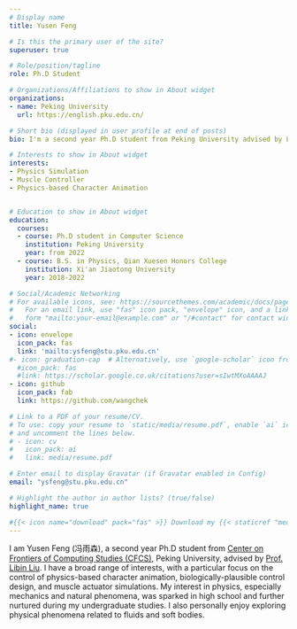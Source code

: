 ```yaml
---
# Display name
title: Yusen Feng

# Is this the primary user of the site?
superuser: true

# Role/position/tagline
role: Ph.D Student

# Organizations/Affiliations to show in About widget
organizations:
- name: Peking University
  url: https://english.pku.edu.cn/

# Short bio (displayed in user profile at end of posts)
bio: I'm a second year Ph.D student from Peking University advised by Libin Liu.

# Interests to show in About widget
interests:
- Physics Simulation
- Muscle Controller
- Physics-based Character Animation


# Education to show in About widget
education:
  courses:
  - course: Ph.D student in Computer Science
    institution: Peking University
    year: from 2022
  - course: B.S. in Physics, Qian Xuesen Honors College
    institution: Xi'an Jiaotong University
    year: 2018-2022

# Social/Academic Networking
# For available icons, see: https://sourcethemes.com/academic/docs/page-builder/#icons
#   For an email link, use "fas" icon pack, "envelope" icon, and a link in the
#   form "mailto:your-email@example.com" or "/#contact" for contact widget.
social:
- icon: envelope
  icon_pack: fas
  link: 'mailto:ysfeng@stu.pku.edu.cn'
#- icon: graduation-cap  # Alternatively, use `google-scholar` icon from `ai` icon pack
  #icon_pack: fas
  #link: https://scholar.google.co.uk/citations?user=sIwtMXoAAAAJ
- icon: github
  icon_pack: fab
  link: https://github.com/wangchek

# Link to a PDF of your resume/CV.
# To use: copy your resume to `static/media/resume.pdf`, enable `ai` icons in `params.toml`, 
# and uncomment the lines below.
# - icon: cv
#   icon_pack: ai
#   link: media/resume.pdf

# Enter email to display Gravatar (if Gravatar enabled in Config)
email: "ysfeng@stu.pku.edu.cn"

# Highlight the author in author lists? (true/false)
highlight_name: true

#{{< icon name="download" pack="fas" >}} Download my {{< staticref "media/demo_resume.pdf" "newtab" >}}resumé{{< /staticref >}}.
---
```


I am Yusen Feng (冯雨森), a second year Ph.D student from [Center on Frontiers of Computing Studies (CFCS)](http://cfcs.pku.edu.cn), Peking University, advised by [Prof. Libin Liu](http://libliu.info/). I have a broad range of interests, with a particular focus on the control of physics-based character animation, biologically-plausible control design, and muscle actuator simulations. My interest in physics, especially mechanics and natural phenomena, was sparked in high school and further nurtured during my undergraduate studies. I also personally enjoy exploring physical phenomena related to fluids and soft bodies.
